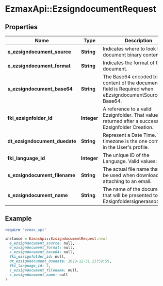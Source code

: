 # EzmaxApi::EzsigndocumentRequest

## Properties

| Name | Type | Description | Notes |
| ---- | ---- | ----------- | ----- |
| **e_ezsigndocument_source** | **String** | Indicates where to look for the document binary content. |  |
| **e_ezsigndocument_format** | **String** | Indicates the format of the document. |  |
| **s_ezsigndocument_base64** | **String** | The Base64 encoded binary content of the document.  This field is Required when eEzsigndocumentSource &#x3D; Base64. | [optional] |
| **fki_ezsignfolder_id** | **Integer** | A reference to a valid Ezsignfolder.  That value is returned after a successful Ezsignfolder Creation. |  |
| **dt_ezsigndocument_duedate** | **String** | Represent a Date Time. The timezone is the one configured in the User&#39;s profile. |  |
| **fki_language_id** | **Integer** | The unique ID of the Language.  Valid values:  |Value|Description| |-|-| |1|French| |2|English| |  |
| **s_ezsigndocument_filename** | **String** | The actual file name that will be used when downloading or attaching to an email. |  |
| **s_ezsigndocument_name** | **String** | The name of the document that will be presented to Ezsignfoldersignerassociations |  |

## Example

```ruby
require 'ezmax_api'

instance = EzmaxApi::EzsigndocumentRequest.new(
  e_ezsigndocument_source: null,
  e_ezsigndocument_format: null,
  s_ezsigndocument_base64: null,
  fki_ezsignfolder_id: null,
  dt_ezsigndocument_duedate: 2020-12-31 23:59:59,
  fki_language_id: 2,
  s_ezsigndocument_filename: null,
  s_ezsigndocument_name: null
)
```

